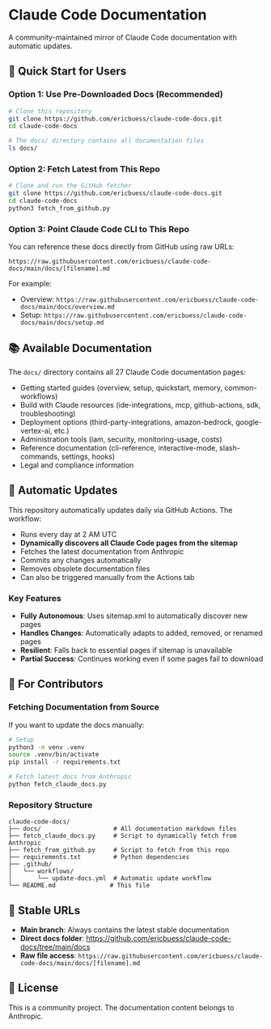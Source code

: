 # Claude Code Documentation

A community-maintained mirror of Claude Code documentation with automatic updates.

## 🚀 Quick Start for Users

### Option 1: Use Pre-Downloaded Docs (Recommended)
```bash
# Clone this repository
git clone https://github.com/ericbuess/claude-code-docs.git
cd claude-code-docs

# The docs/ directory contains all documentation files
ls docs/
```

### Option 2: Fetch Latest from This Repo
```bash
# Clone and run the GitHub fetcher
git clone https://github.com/ericbuess/claude-code-docs.git
cd claude-code-docs
python3 fetch_from_github.py
```

### Option 3: Point Claude Code CLI to This Repo
You can reference these docs directly from GitHub using raw URLs:
```
https://raw.githubusercontent.com/ericbuess/claude-code-docs/main/docs/[filename].md
```

For example:
- Overview: `https://raw.githubusercontent.com/ericbuess/claude-code-docs/main/docs/overview.md`
- Setup: `https://raw.githubusercontent.com/ericbuess/claude-code-docs/main/docs/setup.md`

## 📚 Available Documentation

The `docs/` directory contains all 27 Claude Code documentation pages:
- Getting started guides (overview, setup, quickstart, memory, common-workflows)
- Build with Claude resources (ide-integrations, mcp, github-actions, sdk, troubleshooting)
- Deployment options (third-party-integrations, amazon-bedrock, google-vertex-ai, etc.)
- Administration tools (iam, security, monitoring-usage, costs)
- Reference documentation (cli-reference, interactive-mode, slash-commands, settings, hooks)
- Legal and compliance information

## 🔄 Automatic Updates

This repository automatically updates daily via GitHub Actions. The workflow:
- Runs every day at 2 AM UTC
- **Dynamically discovers all Claude Code pages from the sitemap**
- Fetches the latest documentation from Anthropic
- Commits any changes automatically
- Removes obsolete documentation files
- Can also be triggered manually from the Actions tab

### Key Features
- **Fully Autonomous**: Uses sitemap.xml to automatically discover new pages
- **Handles Changes**: Automatically adapts to added, removed, or renamed pages
- **Resilient**: Falls back to essential pages if sitemap is unavailable
- **Partial Success**: Continues working even if some pages fail to download

## 📖 For Contributors

### Fetching Documentation from Source
If you want to update the docs manually:

```bash
# Setup
python3 -m venv .venv
source .venv/bin/activate
pip install -r requirements.txt

# Fetch latest docs from Anthropic
python fetch_claude_docs.py
```

### Repository Structure
```
claude-code-docs/
├── docs/                    # All documentation markdown files
├── fetch_claude_docs.py     # Script to dynamically fetch from Anthropic
├── fetch_from_github.py     # Script to fetch from this repo
├── requirements.txt         # Python dependencies
├── .github/
│   └── workflows/
│       └── update-docs.yml  # Automatic update workflow
└── README.md               # This file
```

## 🔗 Stable URLs

- **Main branch**: Always contains the latest stable documentation
- **Direct docs folder**: https://github.com/ericbuess/claude-code-docs/tree/main/docs
- **Raw file access**: `https://raw.githubusercontent.com/ericbuess/claude-code-docs/main/docs/[filename].md`

## 📝 License

This is a community project. The documentation content belongs to Anthropic.